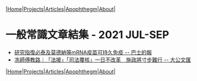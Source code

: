 |[Home](/README.md)|[Projects](/projects.md)|[Articles](/articles.md)|[Apophthegm](/apophthegm.md)|[About](/about.md)|

# 一般常識文章結集 - 2021 JUL-SEP

- [研究指復必泰及莫德納等mRNA疫苗可持久免疫 -- 巴士的報](https://www.bastillepost.com/hongkong/article/8714914-%e7%a0%94%e7%a9%b6%e6%8c%87%e5%be%a9%e5%bf%85%e6%b3%b0%e5%8f%8a%e8%8e%ab%e5%be%b7%e7%b4%8d%e7%ad%89mrna%e7%96%ab%e8%8b%97-%e5%8f%af%e6%8c%81%e4%b9%85%e5%85%8d%e7%96%ab)  
- [冼師傅教路｜「法援」「司法覆核」一日不改革　施政將寸步難行 -- 大公文匯](https://www.tkww.hk/a/202106/30/AP60dbe056e4b0c7e5beccf472.html)  

|[Home](/README.md)|[Projects](/projects.md)|[Articles](/articles.md)|[Apophthegm](/apophthegm.md)|[About](/about.md)|
